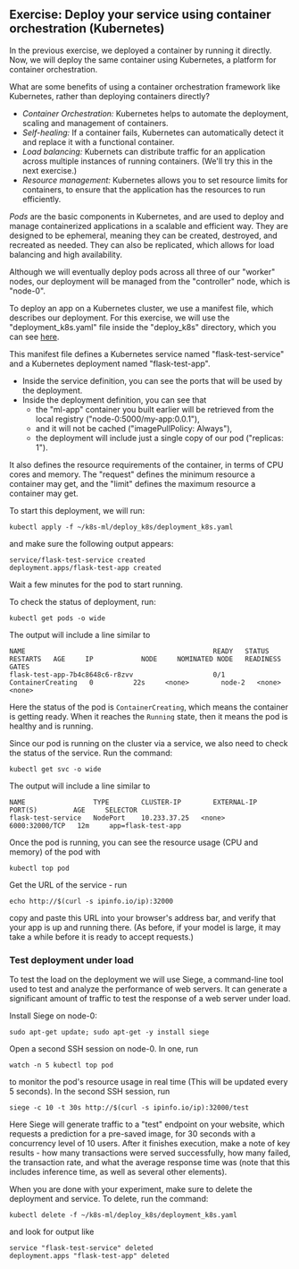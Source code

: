 ## Exercise: Deploy your service using container orchestration (Kubernetes)

In the previous exercise, we deployed a container by running it directly. Now, we will deploy the same container using Kubernetes, a platform for container orchestration.

What are some benefits of using a container orchestration framework like Kubernetes, rather than deploying containers directly?

- *Container Orchestration:* Kubernetes helps to automate the deployment, scaling and management of containers. 
- *Self-healing:* If a container fails, Kubernetes can automatically detect it and replace it with a functional container.
- *Load balancing:* Kubernets can distribute traffic for an application across multiple instances of running containers. (We'll try this in the next exercise.)
- *Resource management:* Kubernetes allows you to set resource limits for containers, to ensure that the application has the resources to run efficiently.

*Pods* are the basic components in Kubernetes, and are used to deploy and manage containerized applications in a scalable and efficient way. They are designed to be ephemeral, meaning they can be created, destroyed, and recreated as needed. They can also be replicated, which allows for load balancing and high availability.

Although we will eventually deploy pods across all three of our "worker" nodes, our deployment will be managed from the "controller" node, which is "node-0".

To deploy an app on a Kubernetes cluster, we use a manifest file, which describes our deployment. For this exercise, we will use the "deployment_k8s.yaml" file inside the "deploy_k8s" directory, which you can see [here](https://github.com/teaching-on-testbeds/k8s-ml/blob/main/deploy_k8s/deployment_k8s.yaml).

This manifest file defines a Kubernetes service named "flask-test-service" and a Kubernetes deployment named "flask-test-app".

* Inside the service definition, you can see the ports that will be used by the deployment. 
* Inside the deployment definition, you can see that 
   * the "ml-app" container you built earlier will be retrieved from the local registry ("node-0:5000/my-app:0.0.1"), 
   * and it will not be cached ("imagePullPolicy: Always"), 
   * the deployment will include just a single copy of our pod ("replicas: 1").


It also defines the resource requirements of the container, in terms of CPU cores and memory. The "request" defines the minimum resource a container may get, and the "limit" defines the maximum resource a container may get.

To start this deployment, we will run:

``` 
kubectl apply -f ~/k8s-ml/deploy_k8s/deployment_k8s.yaml
```

and make sure the following output appears:

```
service/flask-test-service created
deployment.apps/flask-test-app created
```

Wait a few minutes for the pod to start running.

To check the status of deployment, run:

``` 
kubectl get pods -o wide
```

The output will include a line similar to

```
NAME                                               READY   STATUS              RESTARTS   AGE     IP            NODE     NOMINATED NODE   READINESS GATES
flask-test-app-7b4c8648c6-r8zvv                    0/1     ContainerCreating   0          22s     <none>        node-2   <none>           <none>
```

Here the status of the pod is `ContainerCreating`, which means the container is getting ready. When it reaches the `Running` state, then it means the pod is healthy and is running.

Since our pod is running on the cluster via a service, we also need to check the status of the service. Run the command:

``` shell
kubectl get svc -o wide
```
The output will include a line similar to

```
NAME                 TYPE        CLUSTER-IP        EXTERNAL-IP   PORT(S)         AGE     SELECTOR
flask-test-service   NodePort    10.233.37.25   <none>        6000:32000/TCP   12m     app=flask-test-app
```

Once the pod is running, you can see the resource usage (CPU and memory) of the pod with

```
kubectl top pod
```

Get the URL of the service - run

```
echo http://$(curl -s ipinfo.io/ip):32000
```

copy and paste this URL into your browser's address bar, and verify that your app is up and running there. (As before, if your model is large, it may take a while before it is ready to accept requests.)

### Test deployment under load

To test the load on the deployment we will use Siege, a command-line tool used to test and analyze the performance of web servers. It can generate a significant amount of traffic to test the response of a web server under load.

Install Siege on node-0:

```
sudo apt-get update; sudo apt-get -y install siege
```

Open a second SSH session on node-0. In one, run

```
watch -n 5 kubectl top pod
```

to monitor the pod's resource usage in real time (This will be updated every 5 seconds). In the second SSH session, run


```
siege -c 10 -t 30s http://$(curl -s ipinfo.io/ip):32000/test
```

Here Siege will generate traffic to a "test" endpoint on your website, which requests a prediction for a pre-saved image, for 30 seconds with a concurrency level of 10 users. After it finishes execution, make a note of key results - how many transactions were served successfully, how many failed, the transaction rate, and what the average response time was (note that this includes inference time, as well as several other elements). 

When you are done with your experiment, make sure to delete the deployment and service. To delete, run the command:

``` 
kubectl delete -f ~/k8s-ml/deploy_k8s/deployment_k8s.yaml
```
and look for output like

```
service "flask-test-service" deleted
deployment.apps "flask-test-app" deleted
```


